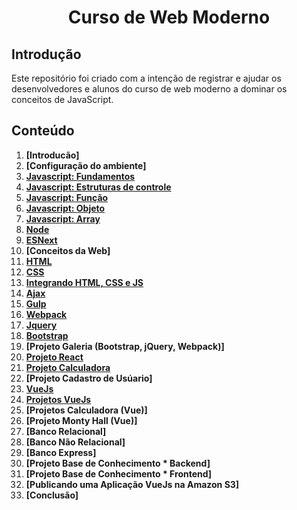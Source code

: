 <h1 align="center">
  	Curso de Web Moderno
</h1>


## Introdução

Este repositório foi criado com a intenção de registrar e ajudar os desenvolvedores e alunos do curso de web moderno a dominar os conceitos de JavaScript.

## Conteúdo 

1. **[Introducão]**
2. **[Configuração do ambiente]**
3. **[Javascript: Fundamentos](/exercicios-web/fundamentos)**
4. **[Javascript: Estruturas de controle](/exercicios-web/controle)**
5. **[Javascript: Função](/exercicios-web/funcao)**
6. **[Javascript: Objeto](/exercicios-web/objeto)**
7. **[Javascript: Array](/exercicios-web/array)**
8. **[Node](/exercicios-web/node)**
9. **[ESNext](/exercicios-web/esnext)**
10. **[Conceitos da Web]**
11. **[HTML](/exercicios-web/html)**
12. **[CSS](/exercicios-web/css)**
13. **[Integrando HTML, CSS e JS](/exercicios-web/dom)**
14. **[Ajax](/exercicios-web/ajax)**
15. **[Gulp](/exercicios-web/gulp)**
16. **[Webpack](/exercicios-web/webpack)**
17. **[Jquery](/exercicios-web/jquery)**
18. **[Bootstrap](/exercicios-web/bootstrap)**
19. **[Projeto Galeria (Bootstrap, jQuery, Webpack)]**
20. **[Projeto React](/exercicios-web/react)**
21. **[Projeto Calculadora](/exercicios-web/react)**
22. **[Projeto Cadastro de Usúario]**
23. **[VueJs](/exercicios-web/vue)**
24. **[Projetos VueJs](/exercicios-web/vue)**
25. **[Projetos Calculadora (Vue)]**
26. **[Projeto Monty Hall (Vue)]**
27. **[Banco Relacional]**
28. **[Banco Não Relacional]**
29. **[Banco Express]**
30. **[Projeto Base de Conhecimento * Backend]**
31. **[Projeto Base de Conhecimento * Frontend]**
32. **[Publicando uma Aplicação VueJs na Amazon S3]**
33. **[Conclusão]**
